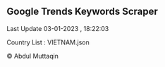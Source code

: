 

## Google Trends Keywords Scraper 
 
Last Update 03-01-2023 , 18:22:03

Country List :
VIETNAM.json



© Abdul Muttaqin 
